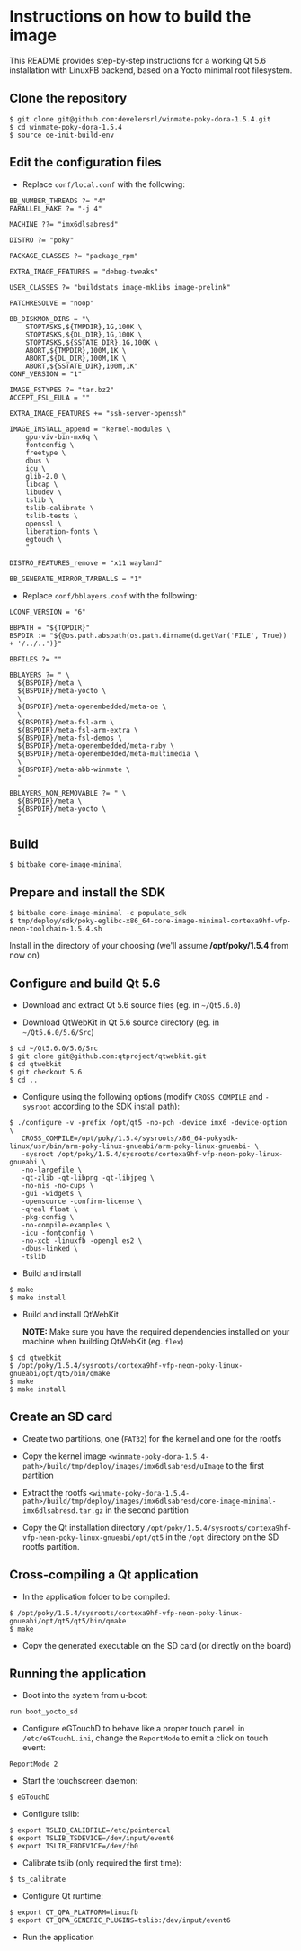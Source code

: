Instructions on how to build the image
======================================

This README provides step-by-step instructions for a working Qt 5.6 installation
with LinuxFB backend, based on a Yocto minimal root filesystem.


## Clone the repository


```
$ git clone git@github.com:develersrl/winmate-poky-dora-1.5.4.git
$ cd winmate-poky-dora-1.5.4
$ source oe-init-build-env
```


## Edit the configuration files


* Replace `conf/local.conf` with the following:

```
BB_NUMBER_THREADS ?= "4"
PARALLEL_MAKE ?= "-j 4"

MACHINE ??= "imx6dlsabresd"

DISTRO ?= "poky"

PACKAGE_CLASSES ?= "package_rpm"

EXTRA_IMAGE_FEATURES = "debug-tweaks"

USER_CLASSES ?= "buildstats image-mklibs image-prelink"

PATCHRESOLVE = "noop"

BB_DISKMON_DIRS = "\
    STOPTASKS,${TMPDIR},1G,100K \
    STOPTASKS,${DL_DIR},1G,100K \
    STOPTASKS,${SSTATE_DIR},1G,100K \
    ABORT,${TMPDIR},100M,1K \
    ABORT,${DL_DIR},100M,1K \
    ABORT,${SSTATE_DIR},100M,1K" 
CONF_VERSION = "1"

IMAGE_FSTYPES ?= "tar.bz2"
ACCEPT_FSL_EULA = ""

EXTRA_IMAGE_FEATURES += "ssh-server-openssh"

IMAGE_INSTALL_append = "kernel-modules \
	gpu-viv-bin-mx6q \
	fontconfig \
	freetype \
	dbus \
	icu \
	glib-2.0 \
	libcap \
	libudev \
	tslib \
	tslib-calibrate \
	tslib-tests \
	openssl \
	liberation-fonts \
	egtouch \
	"

DISTRO_FEATURES_remove = "x11 wayland"

BB_GENERATE_MIRROR_TARBALLS = "1"
```


* Replace `conf/bblayers.conf` with the following:

```
LCONF_VERSION = "6"

BBPATH = "${TOPDIR}"
BSPDIR := "${@os.path.abspath(os.path.dirname(d.getVar('FILE', True)) + '/../..')}"

BBFILES ?= ""

BBLAYERS ?= " \
  ${BSPDIR}/meta \
  ${BSPDIR}/meta-yocto \
  \
  ${BSPDIR}/meta-openembedded/meta-oe \
  \
  ${BSPDIR}/meta-fsl-arm \
  ${BSPDIR}/meta-fsl-arm-extra \
  ${BSPDIR}/meta-fsl-demos \
  ${BSPDIR}/meta-openembedded/meta-ruby \
  ${BSPDIR}/meta-openembedded/meta-multimedia \
  \
  ${BSPDIR}/meta-abb-winmate \
  "

BBLAYERS_NON_REMOVABLE ?= " \
  ${BSPDIR}/meta \
  ${BSPDIR}/meta-yocto \
  "
```


## Build


```
$ bitbake core-image-minimal
```


## Prepare and install the SDK


```
$ bitbake core-image-minimal -c populate_sdk
$ tmp/deploy/sdk/poky-eglibc-x86_64-core-image-minimal-cortexa9hf-vfp-neon-toolchain-1.5.4.sh
```

Install in the directory of your choosing (we'll assume **/opt/poky/1.5.4** from now on)


## Configure and build Qt 5.6


* Download and extract Qt 5.6 source files (eg. in `~/Qt5.6.0`)

* Download QtWebKit in Qt 5.6 source directory (eg. in `~/Qt5.6.0/5.6/Src`)

```
$ cd ~/Qt5.6.0/5.6/Src
$ git clone git@github.com:qtproject/qtwebkit.git
$ cd qtwebkit
$ git checkout 5.6
$ cd ..
```

* Configure using the following options (modify `CROSS_COMPILE` and `-sysroot` according to the SDK install path):

```
$ ./configure -v -prefix /opt/qt5 -no-pch -device imx6 -device-option \
   CROSS_COMPILE=/opt/poky/1.5.4/sysroots/x86_64-pokysdk-linux/usr/bin/arm-poky-linux-gnueabi/arm-poky-linux-gnueabi- \
   -sysroot /opt/poky/1.5.4/sysroots/cortexa9hf-vfp-neon-poky-linux-gnueabi \
   -no-largefile \
   -qt-zlib -qt-libpng -qt-libjpeg \
   -no-nis -no-cups \
   -gui -widgets \
   -opensource -confirm-license \
   -qreal float \
   -pkg-config \
   -no-compile-examples \
   -icu -fontconfig \
   -no-xcb -linuxfb -opengl es2 \
   -dbus-linked \
   -tslib
```

* Build and install

```
$ make
$ make install
```

* Build and install QtWebKit

    **NOTE:** Make sure you have the required dependencies installed on your machine when building QtWebKit (eg. `flex`)

```
$ cd qtwebkit
$ /opt/poky/1.5.4/sysroots/cortexa9hf-vfp-neon-poky-linux-gnueabi/opt/qt5/bin/qmake
$ make
$ make install
```


## Create an SD card

* Create two partitions, one (`FAT32`) for the kernel and one for the rootfs

* Copy the kernel image `<winmate-poky-dora-1.5.4-path>/build/tmp/deploy/images/imx6dlsabresd/uImage` to the first partition

* Extract the rootfs `<winmate-poky-dora-1.5.4-path>/build/tmp/deploy/images/imx6dlsabresd/core-image-minimal-imx6dlsabresd.tar.gz`
in the second partition

* Copy the Qt installation directory `/opt/poky/1.5.4/sysroots/cortexa9hf-vfp-neon-poky-linux-gnueabi/opt/qt5`
in the `/opt` directory on the SD rootfs partition.


## Cross-compiling a Qt application

* In the application folder to be compiled:

```
$ /opt/poky/1.5.4/sysroots/cortexa9hf-vfp-neon-poky-linux-gnueabi/opt/qt5/qt5/bin/qmake
$ make
```

* Copy the generated executable on the SD card (or directly on the board)


## Running the application

* Boot into the system from u-boot:

```
run boot_yocto_sd
```

* Configure eGTouchD to behave like a proper touch panel: in `/etc/eGTouchL.ini`, change the `ReportMode` to emit a click on touch event:

```
ReportMode 2
```

* Start the touchscreen daemon:

```
$ eGTouchD
```

* Configure tslib:

```
$ export TSLIB_CALIBFILE=/etc/pointercal
$ export TSLIB_TSDEVICE=/dev/input/event6
$ export TSLIB_FBDEVICE=/dev/fb0
```

* Calibrate tslib (only required the first time):

```
$ ts_calibrate
```

* Configure Qt runtime:

```
$ export QT_QPA_PLATFORM=linuxfb
$ export QT_QPA_GENERIC_PLUGINS=tslib:/dev/input/event6
```

* Run the application


